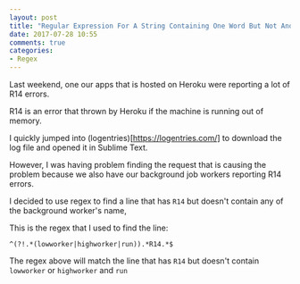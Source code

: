 ```yaml
---
layout: post
title: "Regular Expression For A String Containing One Word But Not Another"
date: 2017-07-28 10:55
comments: true
categories: 
- Regex
---
```


Last weekend, one our apps that is hosted on Heroku were reporting a lot of R14 errors.

R14 is an error that thrown by Heroku if the machine is running out of memory.

I quickly jumped into (logentries)[https://logentries.com/] to download the log file and opened it in Sublime Text.

However, I was having problem finding the request that is causing the problem because we also have our background job workers reporting R14 errors.

I decided to use regex to find a line that has `R14` but doesn't contain any of the background worker's name,

This is the regex that I used to find the line:

```
^(?!.*(lowworker|highworker|run)).*R14.*$
```

The regex above will match the line that has `R14` but doesn't contain `lowworker` or `highworker` and `run`
